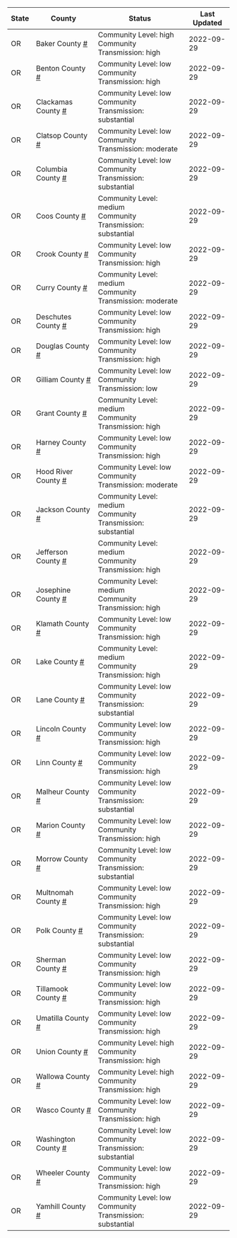 State | County | Status | Last Updated
--- | --- | --- | --- 
OR | Baker County <a href="#baker_county">#</a> | <a name="baker_county"></a>Community Level: high<br/>Community Transmission: high | 2022-09-29
OR | Benton County <a href="#benton_county">#</a> | <a name="benton_county"></a>Community Level: low<br/>Community Transmission: high | 2022-09-29
OR | Clackamas County <a href="#clackamas_county">#</a> | <a name="clackamas_county"></a>Community Level: low<br/>Community Transmission: substantial | 2022-09-29
OR | Clatsop County <a href="#clatsop_county">#</a> | <a name="clatsop_county"></a>Community Level: low<br/>Community Transmission: moderate | 2022-09-29
OR | Columbia County <a href="#columbia_county">#</a> | <a name="columbia_county"></a>Community Level: low<br/>Community Transmission: substantial | 2022-09-29
OR | Coos County <a href="#coos_county">#</a> | <a name="coos_county"></a>Community Level: medium<br/>Community Transmission: substantial | 2022-09-29
OR | Crook County <a href="#crook_county">#</a> | <a name="crook_county"></a>Community Level: low<br/>Community Transmission: high | 2022-09-29
OR | Curry County <a href="#curry_county">#</a> | <a name="curry_county"></a>Community Level: medium<br/>Community Transmission: moderate | 2022-09-29
OR | Deschutes County <a href="#deschutes_county">#</a> | <a name="deschutes_county"></a>Community Level: low<br/>Community Transmission: high | 2022-09-29
OR | Douglas County <a href="#douglas_county">#</a> | <a name="douglas_county"></a>Community Level: low<br/>Community Transmission: high | 2022-09-29
OR | Gilliam County <a href="#gilliam_county">#</a> | <a name="gilliam_county"></a>Community Level: low<br/>Community Transmission: low | 2022-09-29
OR | Grant County <a href="#grant_county">#</a> | <a name="grant_county"></a>Community Level: medium<br/>Community Transmission: high | 2022-09-29
OR | Harney County <a href="#harney_county">#</a> | <a name="harney_county"></a>Community Level: low<br/>Community Transmission: high | 2022-09-29
OR | Hood River County <a href="#hood_river_county">#</a> | <a name="hood_river_county"></a>Community Level: low<br/>Community Transmission: moderate | 2022-09-29
OR | Jackson County <a href="#jackson_county">#</a> | <a name="jackson_county"></a>Community Level: medium<br/>Community Transmission: substantial | 2022-09-29
OR | Jefferson County <a href="#jefferson_county">#</a> | <a name="jefferson_county"></a>Community Level: medium<br/>Community Transmission: high | 2022-09-29
OR | Josephine County <a href="#josephine_county">#</a> | <a name="josephine_county"></a>Community Level: medium<br/>Community Transmission: high | 2022-09-29
OR | Klamath County <a href="#klamath_county">#</a> | <a name="klamath_county"></a>Community Level: low<br/>Community Transmission: high | 2022-09-29
OR | Lake County <a href="#lake_county">#</a> | <a name="lake_county"></a>Community Level: medium<br/>Community Transmission: high | 2022-09-29
OR | Lane County <a href="#lane_county">#</a> | <a name="lane_county"></a>Community Level: low<br/>Community Transmission: substantial | 2022-09-29
OR | Lincoln County <a href="#lincoln_county">#</a> | <a name="lincoln_county"></a>Community Level: low<br/>Community Transmission: high | 2022-09-29
OR | Linn County <a href="#linn_county">#</a> | <a name="linn_county"></a>Community Level: low<br/>Community Transmission: high | 2022-09-29
OR | Malheur County <a href="#malheur_county">#</a> | <a name="malheur_county"></a>Community Level: low<br/>Community Transmission: substantial | 2022-09-29
OR | Marion County <a href="#marion_county">#</a> | <a name="marion_county"></a>Community Level: low<br/>Community Transmission: high | 2022-09-29
OR | Morrow County <a href="#morrow_county">#</a> | <a name="morrow_county"></a>Community Level: low<br/>Community Transmission: substantial | 2022-09-29
OR | Multnomah County <a href="#multnomah_county">#</a> | <a name="multnomah_county"></a>Community Level: low<br/>Community Transmission: high | 2022-09-29
OR | Polk County <a href="#polk_county">#</a> | <a name="polk_county"></a>Community Level: low<br/>Community Transmission: substantial | 2022-09-29
OR | Sherman County <a href="#sherman_county">#</a> | <a name="sherman_county"></a>Community Level: low<br/>Community Transmission: high | 2022-09-29
OR | Tillamook County <a href="#tillamook_county">#</a> | <a name="tillamook_county"></a>Community Level: low<br/>Community Transmission: high | 2022-09-29
OR | Umatilla County <a href="#umatilla_county">#</a> | <a name="umatilla_county"></a>Community Level: low<br/>Community Transmission: high | 2022-09-29
OR | Union County <a href="#union_county">#</a> | <a name="union_county"></a>Community Level: high<br/>Community Transmission: high | 2022-09-29
OR | Wallowa County <a href="#wallowa_county">#</a> | <a name="wallowa_county"></a>Community Level: high<br/>Community Transmission: high | 2022-09-29
OR | Wasco County <a href="#wasco_county">#</a> | <a name="wasco_county"></a>Community Level: low<br/>Community Transmission: high | 2022-09-29
OR | Washington County <a href="#washington_county">#</a> | <a name="washington_county"></a>Community Level: low<br/>Community Transmission: substantial | 2022-09-29
OR | Wheeler County <a href="#wheeler_county">#</a> | <a name="wheeler_county"></a>Community Level: low<br/>Community Transmission: high | 2022-09-29
OR | Yamhill County <a href="#yamhill_county">#</a> | <a name="yamhill_county"></a>Community Level: low<br/>Community Transmission: substantial | 2022-09-29
